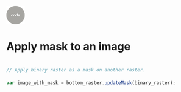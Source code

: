 ![code](../../images/code.png)  

# Apply mask to an image   


```js

// Apply binary raster as a mask on another raster.  

var image_with_mask = bottom_raster.updateMask(binary_raster);

```
